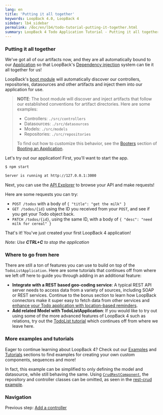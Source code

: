```yaml
---
lang: en
title: 'Putting it all together'
keywords: LoopBack 4.0, LoopBack 4
sidebar: lb4_sidebar
permalink: /doc/en/lb4/todo-tutorial-putting-it-together.html
summary: LoopBack 4 Todo Application Tutorial - Putting it all together
---
```


### Putting it all together

We've got all of our artifacts now, and they are all automatically bound to our
[Application](../../Application.md) so that LoopBack's
[Dependency injection](../../Dependency-injection.md) system can tie it all
together for us!

LoopBack's
[boot module](https://github.com/strongloop/loopback-next/tree/master/packages/boot)
will automatically discover our controllers, repositories, datasources and other
artifacts and inject them into our application for use.

> **NOTE**: The boot module will discover and inject artifacts that follow our
> established conventions for artifact directories. Here are some examples:
>
> - Controllers: `./src/controllers`
> - Datasources: `./src/datasources`
> - Models: `./src/models`
> - Repositories: `./src/repositories`
>
> To find out how to customize this behavior, see the
> [Booters](../../Booting-an-Application.md#booters) section of
> [Booting an Application](../../Booting-an-Application.md).

Let's try out our application! First, you'll want to start the app.

```sh
$ npm start

Server is running at http://127.0.0.1:3000
```

Next, you can use the [API Explorer](http://localhost:3000/explorer) to browse
your API and make requests!

Here are some requests you can try:

- `POST /todos` with a body of `{ "title": "get the milk" }`
- `GET /todos/{id}` using the ID you received from your `POST`, and see if you
  get your Todo object back.
- `PATCH /todos/{id}`, using the same ID, with a body of
  `{ "desc": "need milk for cereal" }`

That's it! You've just created your first LoopBack 4 application!

_Note: Use **CTRL+C** to stop the application_

### Where to go from here

There are still a ton of features you can use to build on top of the
`TodoListApplication`. Here are some tutorials that continues off from where we
left off here to guide you through adding in an additional feature:

- **Integrate with a REST based geo-coding service**: A typical REST API server
  needs to access data from a variety of sources, including SOAP or REST
  services. Continue to the bonus section to learn how LoopBack connectors make
  it super easy to fetch data from other services and
  [enhance your Todo application with location-based reminders](todo-tutorial-geocoding-service.md).
- **Add related Model with TodoListApplication**: If you would like to try out
  using some of the more advanced features of LoopBack 4 such as relations, try
  out the
  [TodoList tutorial](https://loopback.io/doc/en/lb4/todo-list-tutorial.html)
  which continues off from where we leave here.

### More examples and tutorials

Eager to continue learning about LoopBack 4? Check out our
[Examples](../../Examples.md) and [Tutorials](../../Tutorials.md) sections to
find examples for creating your own custom components, sequences and more!

In fact, this example can be simplified to only defining the model and
datasource, while still behaving the same. Using
[`CrudRestComponent`](https://loopback.io/doc/en/lb4/apidocs.rest-crud.crudrestcomponent.html),
the repository and controller classes can be omitted, as seen in the
[rest-crud example](https://github.com/strongloop/loopback-next/tree/master/examples/rest-crud).

### Navigation

Previous step: [Add a controller](todo-tutorial-controller.md)
